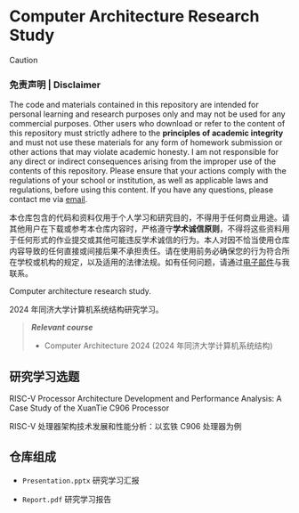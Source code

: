 # Computer Architecture Research Study

> [!CAUTION]
> ### 免责声明 | Disclaimer
>
> The code and materials contained in this repository are intended for personal learning and research purposes only and may not be used for any commercial purposes. Other users who download or refer to the content of this repository must strictly adhere to the **principles of academic integrity** and must not use these materials for any form of homework submission or other actions that may violate academic honesty. I am not responsible for any direct or indirect consequences arising from the improper use of the contents of this repository. Please ensure that your actions comply with the regulations of your school or institution, as well as applicable laws and regulations, before using this content. If you have any questions, please contact me via [email](mailto:minmuslin@outlook.com).
>
> 本仓库包含的代码和资料仅用于个人学习和研究目的，不得用于任何商业用途。请其他用户在下载或参考本仓库内容时，严格遵守**学术诚信原则**，不得将这些资料用于任何形式的作业提交或其他可能违反学术诚信的行为。本人对因不恰当使用仓库内容导致的任何直接或间接后果不承担责任。请在使用前务必确保您的行为符合所在学校或机构的规定，以及适用的法律法规。如有任何问题，请通过[电子邮件](mailto:minmuslin@outlook.com)与我联系。

Computer architecture research study.

2024 年同济大学计算机系统结构研究学习。

> ***Relevant course***
> * Computer Architecture 2024 (2024 年同济大学计算机系统结构)

## 研究学习选题

RISC-V Processor Architecture Development and Performance Analysis: A Case Study of the XuanTie C906 Processor

RISC-V 处理器架构技术发展和性能分析：以玄铁 C906 处理器为例

## 仓库组成

* `Presentation.pptx`
研究学习汇报

* `Report.pdf`
研究学习报告
